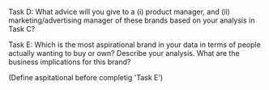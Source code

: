 Task D: What advice will you give to a (i) product manager, and (ii) marketing/advertising manager of these brands based on your analysis in Task C?

Task E: Which is the most aspirational brand in your data in terms of people actually wanting to buy or own? Describe your analysis. 
What are the business implications for this brand?

(Define aspitational before completig 'Task E')
